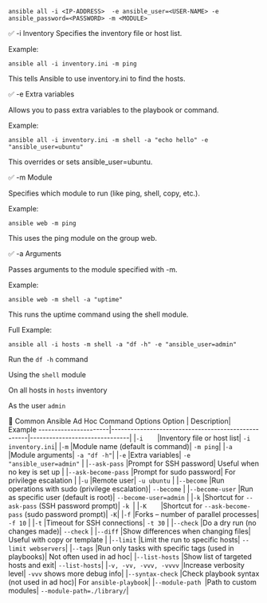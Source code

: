 ```
ansible all -i <IP-ADDRESS>  -e ansible_user=<USER-NAME> -e ansible_password=<PASSWORD> -m <MODULE> 
```

✅ -i
Inventory
Specifies the inventory file or host list.

Example:
```
ansible all -i inventory.ini -m ping
```
This tells Ansible to use inventory.ini to find the hosts.


✅ -e
Extra variables

Allows you to pass extra variables to the playbook or command.

Example:
```
ansible all -i inventory.ini -m shell -a "echo hello" -e "ansible_user=ubuntu"
```
This overrides or sets ansible_user=ubuntu.


✅ -m
Module

Specifies which module to run (like ping, shell, copy, etc.).

Example:
```
ansible web -m ping
```
This uses the ping module on the group web.


✅ -a
Arguments

Passes arguments to the module specified with -m.

Example:
```
ansible web -m shell -a "uptime"
```
This runs the uptime command using the shell module.


Full Example:
```
ansible all -i hosts -m shell -a "df -h" -e "ansible_user=admin"
```
Run the `df -h` command

Using the `shell` module

On all hosts in `hosts` inventory

As the user `admin`



🔧 Common Ansible Ad Hoc Command Options
Option	| Description|	Example
----------------------|----------------------------------------------------|-------------------------------|
|`-i	`|Inventory file or host list|	`-i inventory.ini`|
|`-m`	|Module name (default is command)|	`-m ping`|
|`-a`	|Module arguments|	`-a "df -h"`| 
|`-e`	|Extra variables|	`-e "ansible_user=admin"` |
|`--ask-pass`	|Prompt for SSH password|	Useful when no key is set up |
|`--ask-become-pass`	|Prompt for sudo password|	For privilege escalation |
|`-u`	|Remote user|	`-u ubuntu` |
|`--become`	|Run operations with sudo (privilege escalation)|	`--become` |
|`--become-user`	|Run as specific user (default is root)|	`--become-user=admin` |
|`-k`	|Shortcut for `--ask-pass` (SSH password prompt)|	`-k `|
|`-K	`|Shortcut for `--ask-become-pass` (sudo password prompt)|	`-K`|
|`-f`	|Forks – number of parallel processes|	`-f 10` |
|`-t`	|Timeout for SSH connections|	`-t 30` |
|`--check`	|Do a dry run (no changes made)|	`--check` |
|`--diff`	|Show differences when changing files|	Useful with copy or template |
|`--limit`	|Limit the run to specific hosts|	`--limit webservers`|
|`--tags`	|Run only tasks with specific tags (used in playbooks)|	Not often used in ad hoc|
|`--list-hosts`	|Show list of targeted hosts and exit|	`--list-hosts`|
|`-v, -vv, -vvv, -vvvv`	|Increase verbosity level|	`-vvv` shows more debug info|
|`--syntax-check`	|Check playbook syntax (not used in ad hoc)|	For `ansible-playbook`|
|`--module-path	`|Path to custom modules|	`--module-path=./library/`|
